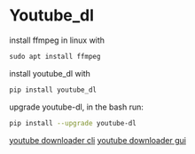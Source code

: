 # Youtube_dl

install ffmpeg in linux with

```cmd
sudo apt install ffmpeg
```

install youtube_dl with

```python
pip install youtube_dl
```

upgrade youtube-dl, in the bash run:

```bash
pip install --upgrade youtube-dl
```

[youtube downloader cli](./youtube_downloader.py)
[youtube downloader gui](./youtube_downloader_gui.py)
